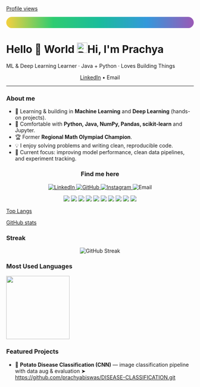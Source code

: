 [Profile views](https://komarev.com/ghpvc/?username=prachyabiswas&label=Profile%20views&color=0e75b6&style=flat)

<!-- Rainbow line -->
<p align="center">
<svg width="100%" height="6" viewBox="0 0 100 6" preserveAspectRatio="none">
<defs>
<linearGradient id="grad" x1="0%" y1="0%" x2="100%" y2="0%">
<stop offset="0%"   stop-color="#F4D03F"/>
<stop offset="25%"  stop-color="#2ECC71"/>
<stop offset="50%"  stop-color="#1ABC9C"/>
<stop offset="75%"  stop-color="#3498DB"/>
<stop offset="100%" stop-color="#9B59B6"/>
</linearGradient>
</defs>
<rect x="0" y="0" width="100" height="6" rx="3" ry="3" fill="url(#grad)"/>
</svg>
</p>

<h1> Hello 👋 World
<img src="https://media.giphy.com/media/5Zesu5VPNGJlm/giphy.gif" width="28" alt="Rotating Earth"/

<h1>Hi, I'm Prachya </h1>
<p>ML & Deep Learning Learner · Java + Python · Loves Building Things</p>

<div align="center">
<a href="https://www.linkedin.com/in/prachya-biswas-06715932a/">LinkedIn</a> •
<a [href="mailto:prachya.biswas@g.bracu.ac.bd](mailto:href=%22mailto:prachya.biswas@g.bracu.ac.bd)">Email</a>
</div>

---

### About me

- 🔭 Learning & building in **Machine Learning** and **Deep Learning** (hands-on projects).
- 🧰 Comfortable with **Python, Java, NumPy, Pandas, scikit-learn** and Jupyter.
- 🏆 Former **Regional Math Olympiad Champion**.
- 💡 I enjoy solving problems and writing clean, reproducible code.
- 🎯 Current focus: improving model performance, clean data pipelines, and experiment tracking.

### <p align="center">Find me here</p>

<p align="center">

<a href="https://www.linkedin.com/in/prachya-biswas-06715932a/" rel="noopener noreferrer">
<img src="https://img.shields.io/badge/LinkedIn-0A66C2?style=for-the-badge&logo=linkedin&logoColor=white" alt="LinkedIn"/>
</a>
<a href="https://github.com/prachyabiswas" rel="noopener noreferrer">
<img src="https://img.shields.io/badge/GitHub-181717?style=for-the-badge&logo=github&logoColor=white" alt="GitHub"/>
</a>
<a href="https://www.instagram.com/beloved_prachya/" rel="noopener noreferrer">
<img src="https://img.shields.io/badge/Instagram-E4405F?style=for-the-badge&logo=instagram&logoColor=white" alt="Instagram"/>
</a>
<a [href="mailto:prachya.biswas@g.bracu.ac.bd](mailto:href=%22mailto:prachya.biswas@g.bracu.ac.bd)">
<img src="https://img.shields.io/badge/Email-D14836?style=for-the-badge&logo=gmail&logoColor=white" alt="Email"/>
</a>
</p>

<p align="center">
<a href="https://www.python.org/"><img src="https://img.shields.io/badge/Python-0A0A0A?logo=python&logoColor=FFD343&style=for-the-badge" /></a>
<a href="https://openjdk.org/"><img src="https://img.shields.io/badge/Java-0A0A0A?logo=openjdk&logoColor=F89820&style=for-the-badge" /></a>
<a href="https://numpy.org/"><img src="https://img.shields.io/badge/NumPy-0A0A0A?logo=numpy&logoColor=4DABCF&style=for-the-badge" /></a>
<a href="https://pandas.pydata.org/"><img src="https://img.shields.io/badge/Pandas-0A0A0A?logo=pandas&logoColor=130754&style=for-the-badge" /></a>
<a href="https://scikit-learn.org/"><img src="https://img.shields.io/badge/scikit--learn-0A0A0A?logo=scikitlearn&logoColor=F89939&style=for-the-badge" /></a>
<a href="https://www.tensorflow.org/"><img src="https://img.shields.io/badge/TensorFlow-0A0A0A?logo=tensorflow&logoColor=FF6F00&style=for-the-badge" /></a>
<a href="https://pytorch.org/"><img src="https://img.shields.io/badge/PyTorch-0A0A0A?logo=pytorch&logoColor=EE4C2C&style=for-the-badge" /></a>
<a href="https://jupyter.org/"><img src="https://img.shields.io/badge/Jupyter-0A0A0A?logo=jupyter&logoColor=F37626&style=for-the-badge" /></a>
<a href="https://git-scm.com/"><img src="https://img.shields.io/badge/Git-0A0A0A?logo=git&logoColor=F05032&style=for-the-badge" /></a>
<a href="https://code.visualstudio.com/"><img src="[https://img.shields.io/badge/VS Code-0A0A0A?logo=visualstudiocode&logoColor=007ACC&style=for-the-badge](https://img.shields.io/badge/VS%20Code-0A0A0A?logo=visualstudiocode&logoColor=007ACC&style=for-the-badge)" /></a>
</p>

[Top Langs](https://github-readme-stats.vercel.app/api/top-langs/?username=prachyabiswas)

[GitHub stats](https://github-readme-stats.vercel.app/api?username=prachyabiswas&show_icons=true&count_private=true)

### Streak

<p align="center">
<img src="[https://streak-stats.demolab.com?user=prachyabiswas&theme=dark&hide_border=true](https://streak-stats.demolab.com/?user=prachyabiswas&theme=dark&hide_border=true)" alt="GitHub Streak"/>
</p>

### Most Used Languages

<p align="left">
<img
src="https://github-readme-stats.vercel.app/api/top-langs/?username=prachyabiswas&layout=compact&langs_count=8&hide_border=true&theme=tokyonight&card_width=380"
height="170"
/>
</p>

### Featured Projects

- 🥔 **Potato Disease Classification (CNN)** — image classification pipeline with data aug & evaluation
➤ https://github.com/prachyabiswas/DISEASE-CLASSIFICATION.git
